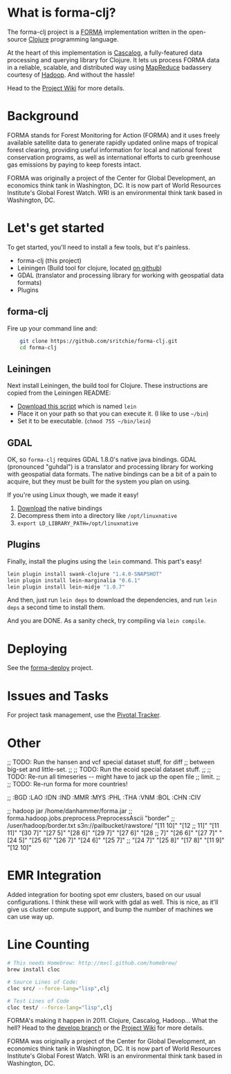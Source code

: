 # What is forma-clj? #

The forma-clj project is a [FORMA](http://www.cgdev.org/section/initiatives/_active/forestmonitoringforactionforma) implementation written in the open-source [Clojure](http://clojure.org) programming language. 

At the heart of this implementation is [Cascalog](https://github.com/nathanmarz/cascalog), a fully-featured data processing and querying library for Clojure. It lets us process FORMA data in a reliable, scalable, and distributed way using [MapReduce](http://en.wikipedia.org/wiki/MapReduce) badassery courtesy of [Hadoop](http://hadoop.apache.org). And without the hassle!

Head to the [Project Wiki](https://github.com/sritchie/forma-clj/wiki) for more details.

# Background #

FORMA stands for Forest Monitoring for Action (FORMA) and it uses freely available satellite data to generate rapidly updated online maps of tropical forest clearing, providing useful information for local and national forest conservation programs, as well as international efforts to curb greenhouse gas emissions by paying to keep forests intact.

FORMA was originally a project of the Center for Global Development, an economics think tank in Washington, DC. It is now part of World Resources Institute's Global Forest Watch. WRI is an environmental think tank based in Washington, DC.

# Let's get started #

To get started, you'll need to install a few tools, but it's painless.

* forma-clj (this project)
* Leiningen (Build tool for clojure, located [on github](https://github.com/technomancy/leiningen))
* GDAL (translator and processing library for working with geospatial data formats)
* Plugins

## forma-clj

Fire up your command line and:


```bash
    git clone https://github.com/sritchie/forma-clj.git
    cd forma-clj
```

## Leiningen

Next install Leiningen, the build tool for Clojure. These instructions are copied from the Leiningen README:

* [Download this script](https://raw.github.com/technomancy/leiningen/stable/bin/lein) which is named `lein`
* Place it on your path so that you can execute it. (I like to use `~/bin`)
* Set it to be executable. (`chmod 755 ~/bin/lein`)

## GDAL

OK, so `forma-clj` requires GDAL 1.8.0's native java bindings. GDAL (pronounced "guhdal") is a translator and processing library for working with geospatial data formats. The native bindings can be a bit of a pain to acquire, but they must be built for the system you plan on using. 

If you're using Linux though, we made it easy! 

1. [Download](https://github.com/downloads/sritchie/forma-clj/linuxnative.tar.gz) the native bindings
2. Decompress them into a directory like `/opt/linuxnative`
3. `export LD_LIBRARY_PATH=/opt/linuxnative`

## Plugins

Finally, install the plugins using the `lein` command. This part's easy!

```bash
lein plugin install swank-clojure "1.4.0-SNAPSHOT"
lein plugin install lein-marginalia "0.6.1"
lein plugin install lein-midje "1.0.7"
```

And then, just run `lein deps` to download the dependencies, and run `lein deps` a second time to install them.

And you are DONE. As a sanity check, try compiling via `lein compile`.


# Deploying

See the [forma-deploy](https://github.com/sritchie/forma-deploy) project.

# Issues and Tasks

For project task management, use the [Pivotal Tracker](https://www.pivotaltracker.com/projects/185565).

# Other

;; TODO: Run the hansen and vcf special dataset stuff, for diff
;; between big-set and little-set.
;;
;; TODO: Run the ecoid special dataset stuff.
;;
;; TODO: Re-run all timeseries -- might have to jack up the open file
;; limit.
;;
;; TODO: Re-run forma for more countries!

;; :BGD :LAO :IDN :IND :MMR :MYS :PHL :THA :VNM :BOL :CHN :CIV

;; hadoop jar /home/danhammer/forma.jar
;; forma.hadoop.jobs.preprocess.PreprocessAscii "border"
;; /user/hadoop/border.txt s3n://pailbucket/rawstore/ "[11 10]" "[12
;; 11]" "[11 11]" "[30 7]" "[27 5]" "[28 6]" "[29 7]" "[27 6]" "[28
;; 7]" "[26 6]" "[27 7]" "[24 5]" "[25 6]" "[26 7]" "[24 6]" "[25 7]"
;; "[24 7]" "[25 8]" "[17 8]" "[11 9]" "[12 10]"


# EMR Integration #

Added integration for booting spot emr clusters, based on our usual configurations. I think these will work with gdal as well. This is nice, as it'll give us cluster compute support, and bump the number of machines we can use way up.

# Line Counting

```bash
# This needs Homebrew: http://mxcl.github.com/homebrew/
brew install cloc

# Source Lines of Code:
cloc src/ --force-lang="lisp",clj

# Test Lines of Code
cloc test/ --force-lang="lisp",clj
```

FORMA's making it happen in 2011. Clojure, Cascalog, Hadoop... What the hell? Head to the [develop branch](https://github.com/reddmetrics/forma-clj/tree/develop) or the [Project Wiki](https://github.com/sritchie/forma-clj/wiki) for more details.

FORMA was originally a project of the Center for Global Development, an economics think tank in Washington, DC. It is now part of World Resources Institute's Global Forest Watch. WRI is an environmental think tank based in Washington, DC.
